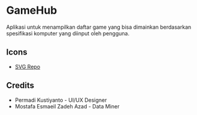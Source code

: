 # GameHub
Aplikasi untuk menampilkan daftar game yang bisa dimainkan berdasarkan spesifikasi komputer yang diinput oleh pengguna.
## Icons
- [SVG Repo](https://www.svgrepo.com/)

## Credits
- Permadi Kustiyanto            - UI/UX Designer
- Mostafa Esmaeil Zadeh Azad    - Data Miner